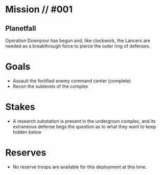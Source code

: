 # Mission // #001
## Planetfall

Operation Downpour has begun and, like clockwork, the Lancers are needed as a breakthrough force to pierce the outer ring of defenses.

# Goals
- Assault the fortified enemy command center (complete)
- Recon the sublevels of the complex

# Stakes
- A research substation is present in the undergroun complex, and its extraneous defense begs the question as to what they want to keep hidden below
# Reserves
- No reserve troops are available for this deployment at this time.
